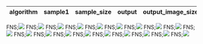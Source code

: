 | algorithm | sample1 | sample_size | output | output_image_size | duration | seed | neighborhood | temperature |
|:----:|:----:|:----:|:----:|:----:|:----:|:----:|:----:|:----:|
FNS;<img src="../Samples/redfoam.png">
FNS;<img src="../Samples/redfoam.png">
FNS;<img src="../Samples/redfoam.png">
FNS;<img src="../Samples/bluehalls.png">
FNS;<img src="../Samples/bluehalls.png">
FNS;<img src="../Samples/bluehalls.png">
FNS;<img src="../Samples/halls_and_foam.png">
FNS;<img src="../Samples/halls_and_foam.png">
FNS;<img src="../Samples/halls_and_foam.png">
FNS;<img src="../Samples/halls_and_foam_v.png">
FNS;<img src="../Samples/halls_and_foam_v.png">
FNS;<img src="../Samples/halls_and_foam_v.png">
FNS;<img src="../Samples/square_spiral.png">
FNS;<img src="../Samples/square_spiral.png">
FNS;<img src="../Samples/square_spiral.png">
FNS;<img src="../Samples/square_spiral.png">
FNS;<img src="../Samples/wall.png">
FNS;<img src="../Samples/wall.png">
FNS;<img src="../Samples/wall.png">
